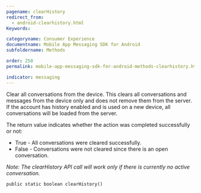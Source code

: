 ```yaml
---
pagename: clearHistory
redirect_from:
  - android-clearhistory.html
Keywords:

categoryname: Consumer Experience
documentname: Mobile App Messaging SDK for Android
subfoldername: Methods

order: 250
permalink: mobile-app-messaging-sdk-for-android-methods-clearhistory.html

indicator: messaging
---
```


Clear all conversations from the device. This clears all conversations and messages from the device only and does not remove them from the server. If the account has history enabled and is used on a new device, all conversations will be loaded from the server.

The return value indicates whether the action was completed successfully or not:

- True - All conversations were cleared successfully.
- False - Conversations were not cleared since there is an open conversation.

*Note: The clearHistory API call will work only if there is currently no active conversation.*

`public static boolean clearHistory()`
